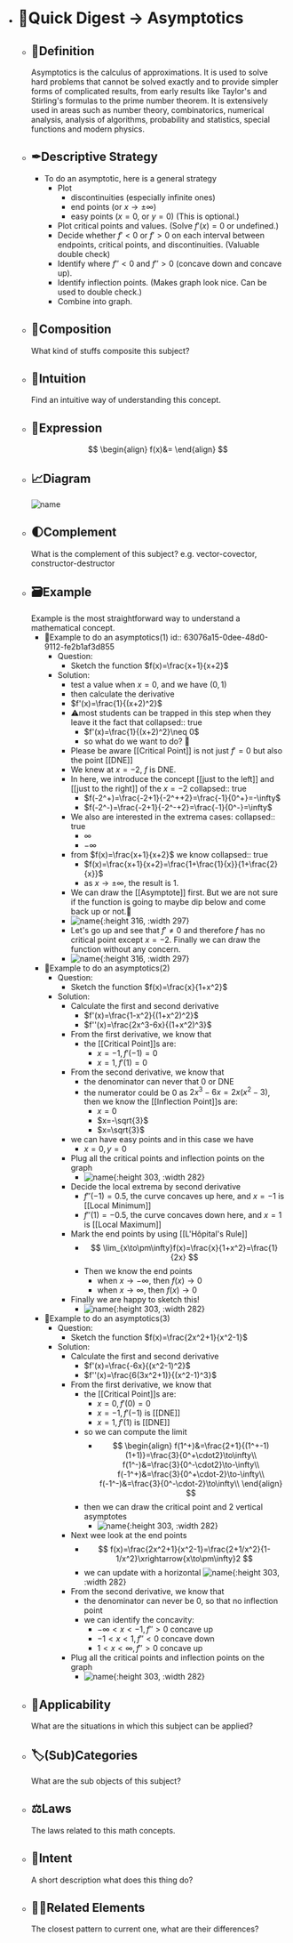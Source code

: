 - # 🍴Quick Digest -> Asymptotics
	- ## 📝Definition
	  Asymptotics is the calculus of approximations. It is used to solve hard problems that cannot be solved exactly and to provide simpler forms of complicated results, from early results like Taylor's and Stirling's formulas to the prime number theorem. It is extensively used in areas such as number theory, combinatorics, numerical analysis, analysis of algorithms, probability and statistics, special functions and modern physics.
	- ## ✒Descriptive Strategy
		- To do an asymptotic, here is a general strategy
			- Plot
				- discontinuities (especially infinite ones)
				- end points (or $x\to\pm\infty$)
				- easy points ($x=0$, or $y=0$) (This is optional.)
			- Plot critical points and values. (Solve $f'(x)=0$ or undefined.)
			- Decide whether $f'<0$ or $f'>0$ on each interval between endpoints, critical points, and discontinuities. (Valuable double check)
			- Identify where $f''<0$ and $f''>0$ (concave down and concave up).
			- Identify inflection points. (Makes graph look nice. Can be used to double check.)
			- Combine into graph.
	- ## 🧪Composition
	  What kind of stuffs composite this subject?
	- ## 🧠Intuition
	  Find an intuitive way of understanding this concept.
	- ## 🧮Expression
	  $$
	  \begin{align}
	  f(x)&=
	  \end{align}
	  $$
	- ## 📈Diagram
	  ![name](../assets/name.png)
	- ## 🌓Complement
	  What is the complement of this subject? e.g. vector-covector, constructor-destructor
	- ## 🗃Example
	  Example is the most straightforward way to understand a mathematical concept.
		- 📌Example to do an asymptotics(1)
		  id:: 63076a15-0dee-48d0-9112-fe2b1af3d855
			- Question:
				- Sketch the function $f(x)=\frac{x+1}{x+2}$
			- Solution:
				- test a value when $x=0$, and we have $(0, 1)$
				- then calculate the derivative
				- $f'(x)=\frac{1}{(x+2)^2}$
				- ⚠most students can be trapped in this step when they leave it the fact that
				  collapsed:: true
					- $f'(x)=\frac{1}{(x+2)^2}\neq 0$
					- so what do we want to do? 🤔
				- Please be aware [[Critical Point]] is not just $f'=0$ but also the point [[DNE]]
				- We knew at $x=-2$, $f$ is DNE.
				- In here, we introduce the concept [[just to the left]] and [[just to the right]] of the $x=-2$
				  collapsed:: true
					- $f(-2^+)=\frac{-2+1}{-2^++2}=\frac{-1}{0^+}=-\infty$
					- $f(-2^-)=\frac{-2+1}{-2^-+2}=\frac{-1}{0^-}=\infty$
				- We also are interested in the extrema cases:
				  collapsed:: true
					- $\infty$
					- $-\infty$
				- from $f(x)=\frac{x+1}{x+2}$ we know
				  collapsed:: true
					- $f(x)=\frac{x+1}{x+2}=\frac{1+\frac{1}{x}}{1+\frac{2}{x}}$
					- as $x\to\pm\infty$, the result is $1$.
				- We can draw the [[Asymptote]] first. But we are not sure if the function is going to maybe dip below and come back up or not.🤔
				- ![name](../assets/f_x_frac_x_1_x_2_notfinished.svg){:height 316, :width 297}
				- Let's go up and see that $f'\neq0$ and therefore $f$ has no critical point except $x=-2$. Finally we can draw the function without any concern.
				- ![name](../assets/f_x_frac_x_1_x_2.svg){:height 316, :width 297}
		- 📌Example to do an asymptotics(2)
			- Question:
				- Sketch the function $f(x)=\frac{x}{1+x^2}$
			- Solution:
				- Calculate the first and second derivative
					- $f'(x)=\frac{1-x^2}{(1+x^2)^2}$
					- $f''(x)=\frac{2x^3-6x}{(1+x^2)^3}$
				- From the first derivative, we know that
					- the [[Critical Point]]s are:
						- $x=-1, f'(-1)=0$
						- $x=1, f'(1)=0$
				- From the second derivative, we know that
					- the denominator can never that 0 or DNE
					- the numerator could be 0 as $2x^3-6x=2x(x^2-3)$, then we know the [[Inflection Point]]s are:
						- $x=0$
						- $x=-\sqrt{3}$
						- $x=\sqrt{3}$
				- we can have easy points and in this case we have
					- $x=0, y=0$
				- Plug all the critical points and inflection points on the graph
					- ![name](../assets/f_x_frac_x_1_x_2_a.svg){:height 303, :width 282}
				- Decide the local extrema by second derivative
					- $f''(-1)=0.5$, the curve concaves up here, and $x=-1$ is [[Local Minimum]]
					- $f''(1)=-0.5$, the curve concaves down here, and $x=1$ is [[Local Maximum]]
				- Mark the end points by using [[L'Hôpital's Rule]]
					- $$
					  \lim_{x\to\pm\infty}f(x)=\frac{x}{1+x^2}=\frac{1}{2x}
					  $$
					- Then we know the end points
						- when $x\to-\infty$, then $f(x)\to0$
						- when $x\to\infty$, then $f(x)\to0$
				- Finally we are happy to sketch this!
					- ![name](../assets/f_x_frac_x_1_x_2_b.svg){:height 303, :width 282}
		- 📌Example to do an asymptotics(3)
			- Question:
				- Sketch the function $f(x)=\frac{2x^2+1}{x^2-1}$
			- Solution:
				- Calculate the first and second derivative
					- $f'(x)=\frac{-6x}{(x^2-1)^2}$
					- $f''(x)=\frac{6(3x^2+1)}{(x^2-1)^3}$
				- From the first derivative, we know that
					- the [[Critical Point]]s are:
						- $x=0, f'(0)=0$
						- $x=-1, f'(-1)$ is [[DNE]]
						- $x=1, f'(1)$ is [[DNE]]
					- so we can compute the limit
						- $$
						  \begin{align}
						  f(1^+)&=\frac{2+1}{(1^+-1)(1+1)}=\frac{3}{0^+\cdot2}\to\infty\\
						  f(1^-)&=\frac{3}{0^-\cdot2}\to-\infty\\
						  f(-1^+)&=\frac{3}{0^+\cdot-2}\to-\infty\\
						  f(-1^-)&=\frac{3}{0^-\cdot-2}\to\infty\\
						  \end{align}
						  $$
					- then we can draw the critical point and 2 vertical asymptotes
						- ![name](../assets/f_x_frac_2x_2_1_x_2_1_a.svg){:height 303, :width 282}
				- Next wee look at the end points
					- $$
					  f(x)=\frac{2x^2+1}{x^2-1}=\frac{2+1/x^2}{1-1/x^2}\xrightarrow{x\to\pm\infty}2
					  $$
					- we can update with a horizontal
					  ![name](../assets/f_x_frac_2x_2_1_x_2_1_b.svg){:height 303, :width 282}
				- From the second derivative, we know that
					- the denominator can never be 0, so that no inflection point
					- we can identify the concavity:
						- $-\infty<x<-1, f''>0$ concave up
						- $-1<x<1, f''<0$ concave down
						- $1<x<\infty, f''>0$ concave up
				- Plug all the critical points and inflection points on the graph
					- ![name](../assets/f_x_frac_2x_2_1_x_2_1_c.svg){:height 303, :width 282}
	- ## 🤳Applicability
	   What are the situations in which this subject can be applied?
	- ## 🏷(Sub)Categories
	  What are the sub objects of this subject?
	- ## ⚖Laws
	  The laws related to this math concepts.
	- ## 🎯Intent
	   A short description what does this thing do?
	- ## 🙋‍♂️Related Elements
	   The closest pattern to current one, what are their differences?